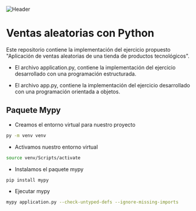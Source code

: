 ![Header](https://gonzch.com/img/cloud/repos/lab_python_ventas.jpg)

# Ventas aleatorias con Python

Este repositorio contiene la implementación del ejercicio propuesto "Aplicación de ventas aleatorias de una tienda de productos tecnológicos".

* El archivo application.py, contiene la implementación del ejercicio desarrollado con una programación estructurada.

* El archivo app.py, contiene la implementación del ejercicio desarrollado con una programación orientada a objetos.

## Paquete Mypy

* Creamos el entorno virtual para nuestro proyecto

```bash
py -m venv venv
```

* Activamos nuestro entorno virtual

```bash
source venv/Scripts/activate
```

* Instalamos el paquete mypy

```bash
pip install mypy
```

* Ejecutar mypy

```bash
mypy application.py --check-untyped-defs --ignore-missing-imports
```